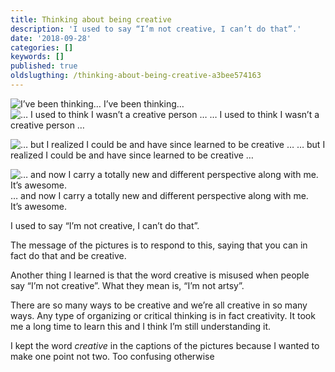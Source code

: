 ```yaml
---
title: Thinking about being creative
description: 'I used to say “I’m not creative, I can’t do that”.'
date: '2018-09-28'
categories: []
keywords: []
published: true
oldslugthing: /thinking-about-being-creative-a3bee574163
---
```


![I’ve been thinking…](https://cdn-images-1.medium.com/max/1200/1*kdpV_vShTaIrDnKD_xNE2g.jpeg)
I’ve been thinking…![… I used to think I wasn’t a creative person …](https://cdn-images-1.medium.com/max/1200/1*do9a8K020-jMEQ9VM2xgCA.jpeg)
… I used to think I wasn’t a creative person …

![… but I realized I could be and have since learned to be creative …](https://cdn-images-1.medium.com/max/800/1*YuVjGLbisPvlcaud9vUkBQ.jpeg)
… but I realized I could be and have since learned to be creative …

![… and now I carry a totally new and different perspective along with me. It’s awesome.](https://cdn-images-1.medium.com/max/1200/1*Q1JacYr8a1hOz8huVvlFiA.jpeg)
… and now I carry a totally new and different perspective along with me. It’s awesome.

I used to say “I’m not creative, I can’t do that”.

The message of the pictures is to respond to this, saying that you can in fact do that and be creative.

Another thing I learned is that the word creative is misused when people say “I’m not creative”. What they mean is, “I’m not artsy”.

There are so many ways to be creative and we’re all creative in so many ways. Any type of organizing or critical thinking is in fact creativity. It took me a long time to learn this and I think I’m still understanding it.

I kept the word _creative_ in the captions of the pictures because I wanted to make one point not two. Too confusing otherwise
